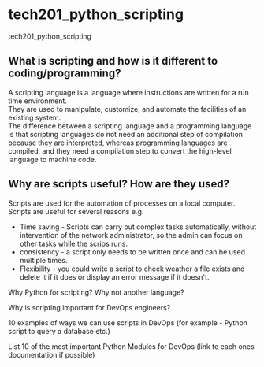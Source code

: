 # tech201_python_scripting
tech201_python_scripting


## What is scripting and how is it different to coding/programming?

A scripting language is a language where instructions are written for a run time environment.  
They are used to manipulate, customize, and automate the facilities of an existing system.  
The difference between a scripting language and a programming language is that scripting languages do not need an additional step of compilation because they are interpreted,  whereas programming languages are compiled, and  they need a compilation step to convert the high-level language to machine code.


## Why are scripts useful? How are they used?
Scripts are used for the automation of processes on a local computer.
Scripts are useful for several reasons e.g.
- Time saving - Scripts can carry out complex tasks automatically, without intervention of the network administrator, so the admin can focus on other tasks while the scrips runs.
- consistency - a script only needs to be written once and can be used multiple times.
- Flexibility - you could write a script to check weather a file exists and delete it if it does or display an error message if it doesn't.


Why Python for scripting? Why not another language?



Why is scripting important for DevOps engineers?


10 examples of ways we can use scripts in DevOps (for example - Python script to query a database etc.)

List 10 of the most important Python Modules for DevOps (link to each ones documentation if possible)